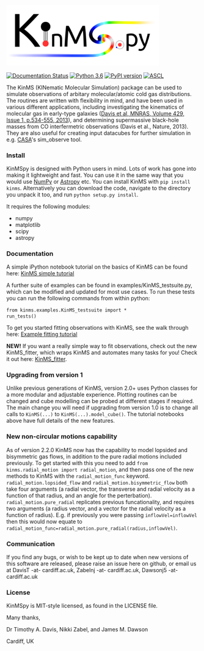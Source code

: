 <img style="float:top,right" src="kinms/docs/Logo.png" width="400">


[![Documentation Status](https://readthedocs.org/projects/kinmspydocs/badge/?version=latest)](https://kinmspydocs.readthedocs.io/en/latest/?badge=latest) [![Python 3.6](https://img.shields.io/badge/python-3.8-blue.svg)](https://www.python.org/downloads/release/python-382/) [![PyPI version](https://badge.fury.io/py/kinms.svg)](https://badge.fury.io/py/kinms) 
[![ASCL](https://img.shields.io/badge/ascl-2006.003-blue.svg?colorB=262255)](http://ascl.net/2006.003)


The KinMS (KINematic Molecular Simulation) package can be used to simulate observations of arbitary molecular/atomic cold gas distributions. The routines are written with flexibility in mind, and have been used in various different applications, including investigating the kinematics of molecular gas in early-type galaxies ([Davis et al, MNRAS, Volume 429, Issue 1, p.534-555, 2013](https://academic.oup.com/mnras/article/429/1/534/1022845)), and determining supermassive black-hole masses from CO interfermetric observations (Davis et al., Nature, 2013). They are also useful for creating input datacubes for further simulation in e.g. [CASA](https://casa.nrao.edu/)'s sim_observe tool.


### Install

KinMSpy is designed with Python users in mind. Lots of work has gone into making it lightweight and fast. You can use it in the same way that you would use [NumPy](https://numpy.org/) or [Astropy](https://www.astropy.org/) etc. You can install KinMS with `pip install kinms`. Alternatively you can download the code, navigate to the directory you unpack it too, and run `python setup.py install`.
    
It requires the following modules:

* numpy
* matplotlib
* scipy
* astropy


### Documentation

A simple iPython notebook tutorial on the basics of KinMS can be found here: [KinMS simple tutorial](https://github.com/TimothyADavis/KinMSpy/blob/master/kinms/docs/KinMS_example_notebook.ipynb)

A further suite of examples can be found in examples/KinMS_testsuite.py, which can be modified and updated for most use cases. To run these tests you can run the following commands from within python:

```
from kinms.examples.KinMS_testsuite import *
run_tests()
```

To get you started fitting observations with KinMS, see the walk through here: [Example fitting tutorial](https://github.com/TimothyADavis/KinMSpy/blob/master/kinms/docs/KinMSpy_tutorial.ipynb)

<b>NEW!</b> If you want a really simple way to fit observations, check out the new KinMS_fitter, which wraps KinMS and automates many tasks for you! Check it out here: [KinMS_fitter](https://github.com/TimothyADavis/KinMS_fitter).


### Upgrading from version 1 

Unlike previous generations of KinMS, version 2.0+ uses Python classes for a more modular and adjustable experience. Plotting routines can be changed and cube modelling can be probed at different stages if required. The main change you will need if upgrading from version 1.0 is to change all calls to `KinMS(...)` to `KinMS(...).model_cube()`. The tutorial notebooks above have full details of the new features.

### New non-circular motions capability

As of version 2.2.0 KinMS now has the capability to model lopsided and bisymmetric gas flows, in addition to the pure radial motions included previously. To get started with this you need to add `from kinms.radial_motion import radial_motion`, and then pass one of the new methods to KinMS with the `radial_motion_func` keyword. `radial_motion.lopsided_flow` and `radial_motion.bisymmetric_flow` both take four arguments (a radial vector, the transverse and radial velocity as a function of that radius, and an angle for the perterbation). `radial_motion.pure_radial` replicates previous funcationality, and requires two arguments (a radius vector, and a vector for the radial velocity as a function of radius). E.g. if previously you were passing `inflowVel=inflowVel` then this would now equate to `radial_motion_func=radial_motion.pure_radial(radius,inflowVel)`.

### Communication

If you find any bugs, or wish to be kept up to date when new versions of this software are released, please raise an issue here on github, or email us at DavisT -at- cardiff.ac.uk, Zabelnj -at- cardiff.ac.uk, Dawsonj5 -at- cardiff.ac.uk

### License

KinMSpy is MIT-style licensed, as found in the LICENSE file.


Many thanks,

Dr Timothy A. Davis, Nikki Zabel, and James M. Dawson

Cardiff, UK
